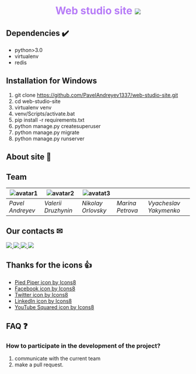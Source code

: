<h1 align=center style='color:#b77cf7'> 
Web studio site 
<img src="https://img.icons8.com/nolan/80/000000/pied-piper.png">
</h1>

## Dependencies ✔️
- python>3.0
- virtualenv
- redis
## Installation for Windows
1. git clone https://github.com/PavelAndreyev1337/web-studio-site.git
1. cd web-studio-site
1. virtualenv venv
1. venv/Scripts/activate.bat
1. pip install -r requirements.txt
1. python manage.py createsuperuser
1. python manage.py migrate
1. python manage.py runserver
## About site 🤔
## 
## Team 
|![avatar1](https://avatars0.githubusercontent.com/u/46842062?s=400&v=4) |![avatar2](https://avatars1.githubusercontent.com/u/55995348?s=400&v=4) |![avatat3](https://avatars0.githubusercontent.com/u/48585734?s=400&v=4) | | |
|----------------|------------------ | ------------------|---------------- |---------------------- |
| *Pavel Andreyev* | *Valerii Druzhynin* | *Nikolay Orlovsky*  | *Marina Petrova*  | *Vyacheslav Yakymenko*  |
## Our contacts ✉
<a href="">
    <img src="https://img.icons8.com/nolan/64/000000/facebook-new.png">
</a>
<a href="">
    <img src="https://img.icons8.com/nolan/64/000000/twitter.png">
</a>
<a href="">
    <img src="https://img.icons8.com/nolan/64/000000/linkedin.png">
</a>
<a href="">
    <img src="https://img.icons8.com/nolan/64/000000/youtube-squared.png">
</a>

## Thanks for the icons 👍
<ul>
<li>
    <a href="https://icons8.com/icon/69479/pied-piper">Pied Piper icon by Icons8</a>
</li>
<li>
    <a href="https://icons8.com/icon/118501/facebook">Facebook icon by Icons8</a>
</li>
<li>
    <a href="https://icons8.com/icon/44055/twitter">Twitter icon by Icons8</a>
</li>
<li>
    <a href="https://icons8.com/icon/44019/linkedin">LinkedIn icon by Icons8</a>
</li>
<li>
    <a href="https://icons8.com/icon/63852/youtube-squared">YouTube Squared icon by Icons8</a>
</li>
</ul>


## FAQ ❓
### How to participate in the development of the project?
1. communicate with the current team
1. make a pull request.




